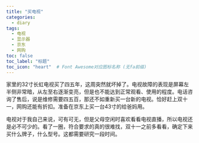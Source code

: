 ```yaml
---
title: "买电视"
categories:
  - diary
tags:
  - 电视
  - 显示器
  - 京东
  - 网购
toc: false
toc_label: "标题"
toc_icon: "heart"  # Font Awesome对应图标名称 (无fa前缀)	
---
```

家里的32寸长虹电视买了四五年，这周突然就坏掉了。电视故障的表现是屏幕左半侧非常暗，从左至右逐渐变亮，但是也不能达到正常观看、使用的程度。电话咨询了售后，说是维修需要四五百，那还不如重新买一台新的电视。恰好赶上双十一，网购还能有折扣。准备在京东上买一台43寸的给爸妈用。     

电视对于我自己来说，可有可无，但是父母空闲时喜欢看看电视直播，所以电视还是必不可少的。看了一圈，符合要求的真的很难找，双十一之前多看看，确定下来买什么牌子，什么型号。这都需要研究一段时间。